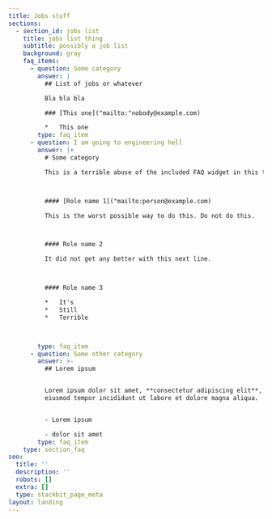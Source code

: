 ```yaml
---
title: Jobs stuff
sections:
  - section_id: jobs list
    title: jobs list thing
    subtitle: possibly a job list
    background: gray
    faq_items:
      - question: Some category
        answer: |
          ## List of jobs or whatever

          Bla bla bla

          ### [This one]("mailto:"nobody@example.com)

          *   This one 
        type: faq_item
      - question: I am going to engineering hell
        answer: |+
          # Some category

          This is a terrible abuse of the included FAQ widget in this theme. 



          #### [Role name 1]("mailto:person@example.com)

          This is the worst possible way to do this. Do not do this. 



          #### Role name 2

          It did not get any better with this next line. 



          #### Role name 3 

          *   It's
          *   Still
          *   Terrible



        type: faq_item
      - question: Some other category
        answer: >-
          ## Lorem ipsum


          Lorem ipsum dolor sit amet, **consectetur adipiscing elit**, sed do
          eiusmod tempor incididunt ut labore et dolore magna aliqua.


          - Lorem ipsum

          - dolor sit amet
        type: faq_item
    type: section_faq
seo:
  title: ''
  description: ''
  robots: []
  extra: []
  type: stackbit_page_meta
layout: landing
---
```

